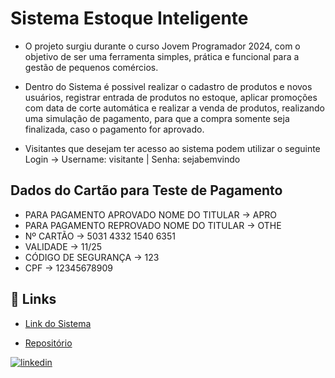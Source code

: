 
# Sistema Estoque Inteligente

* O projeto surgiu durante o curso Jovem Programador 2024, com o objetivo de ser uma ferramenta simples, prática e funcional para a gestão de pequenos comércios.

* Dentro do Sistema é possivel realizar o cadastro de produtos e novos usuários, registrar entrada de produtos no estoque, aplicar promoções com data de corte automática e realizar a venda de produtos, realizando uma simulação de pagamento, para que a compra somente seja finalizada, caso o pagamento for aprovado.

* Visitantes que desejam ter acesso ao sistema podem utilizar o seguinte Login -> Username: visitante | Senha: sejabemvindo






## Dados do Cartão para Teste de Pagamento

* PARA PAGAMENTO APROVADO NOME DO TITULAR -> APRO
* PARA PAGAMENTO REPROVADO NOME DO TITULAR -> OTHE
* Nº CARTÃO -> 5031 4332 1540 6351
* VALIDADE -> 11/25
* CÓDIGO DE SEGURANÇA -> 123
* CPF -> 12345678909




## 🔗 Links
- [Link do Sistema](https://sistema-estoque-inteligente.streamlit.app/)

- [Repositório](https://github.com/GutooPetry/projetocomapi)

[![linkedin](https://img.shields.io/badge/linkedin-0A66C2?style=for-the-badge&logo=linkedin&logoColor=white)](https://www.linkedin.com/in/gustavo-petry-64a8b7301/)


